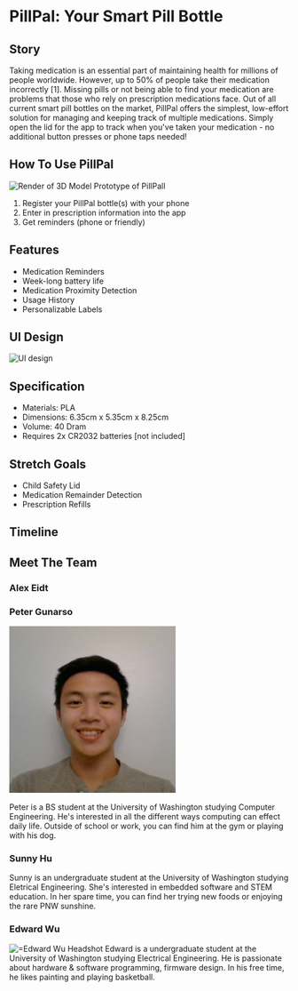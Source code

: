 # PillPal: Your Smart Pill Bottle
<!-- insert logo here -->

<!-- this is where we'd put a video if we had one -->

## Story
<!-- provide background and context for why we decided to make PillPal (besides it being for our capstone class). who is our target audience? why does our product matter and what new aspects does it bring to the smart pill bottle market? -->
Taking medication is an essential part of maintaining health for millions of people worldwide. However, up to 50% of people take their medication incorrectly [1]. Missing pills or not being able to find your medication are problems that those who rely on prescription medications face. Out of all current smart pill bottles on the market, PillPal offers the simplest, low-effort solution for managing and keeping track of multiple medications. Simply open the lid for the app to track when you've taken your medication - no additional button presses or phone taps needed!


## How To Use PillPal
<!-- walk through the process of setting up/registering a bottle, editing information, what type of notifications will happen -->

<img src="static/bottle_img.png" alt="Render of 3D Model Prototype of PillPall" width="600"/>

1. Register your PillPal bottle(s) with your phone
2. Enter in prescription information into the app
3. Get reminders (phone or friendly)

## Features
* Medication Reminders
* Week-long battery life
* Medication Proximity Detection
* Usage History
* Personalizable Labels

## UI Design
<img src="static/UI.png" alt="UI design" width="1200"/>

## Specification
* Materials: PLA
* Dimensions: 6.35cm x 5.35cm x 8.25cm
* Volume: 40 Dram
* Requires 2x CR2032 batteries [not included]
<!-- * Weight:  -->


## Stretch Goals
<!-- additional goals for the pillpal -->
* Child Safety Lid
* Medication Remainder Detection
* Prescription Refills

## Timeline
<!-- hopefully visual timeline of how we will continue developing the pillpal. can (will) definitely be full of lies. this section isn't necessary -->


## Meet The Team
### Alex Eidt

### Peter Gunarso
<img src="static/peter_head.jpg" alt="Peter Gunarso Headshot" width="300"/>

Peter is a BS student at the University of Washington studying Computer Engineering. He's interested in all the different ways computing can effect daily life. Outside of school or work, you can find him at the gym or playing with his dog.

### Sunny Hu
Sunny is an undergraduate student at the University of Washington studying Eletrical Engineering. She's interested in embedded software and STEM education. In her spare time, you can find her trying new foods or enjoying the rare PNW sunshine.

### Edward Wu
<img src="static/Edward_head.jpeg" alt="=Edward Wu Headshot" width="300"/>
Edward is a undergraduate student at the University of Washington studying Electrical Engineering. He is passionate about hardware & software programming, firmware design. In his free time, he likes painting and playing basketball. 
